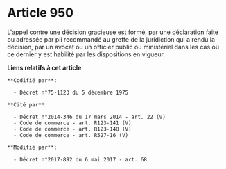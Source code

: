 # Article 950

L'appel contre une décision gracieuse est formé, par une déclaration faite ou adressée par pli recommandé au greffe de la
juridiction qui a rendu la décision, par un avocat ou un officier public ou ministériel dans les cas où ce dernier y est
habilité par les dispositions en vigueur.

**Liens relatifs à cet article**

	**Codifié par**:

	  - Décret n°75-1123 du 5 décembre 1975

	**Cité par**:

	  - Décret n°2014-346 du 17 mars 2014 - art. 22 (V)
	  - Code de commerce - art. R123-141 (V)
	  - Code de commerce - art. R123-148 (V)
	  - Code de commerce - art. R527-16 (V)

	**Modifié par**:

	  - Décret n°2017-892 du 6 mai 2017 - art. 68
